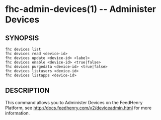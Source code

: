 fhc-admin-devices(1) -- Administer Devices
=========================================

## SYNOPSIS

    fhc devices list
    fhc devices read <device-id>
    fhc devices update <device-id> <label>
    fhc devices enable <device-id> <true|false>
    fhc devices purgedata <device-id> <true|false>
    fhc devices listusers <device-id>
    fhc devices listapps <device-id>

## DESCRIPTION

This command allows you to Administer Devices on the FeedHenry Platform, see http://docs.feedhenry.com/v2/deviceadmin.html for more information. 